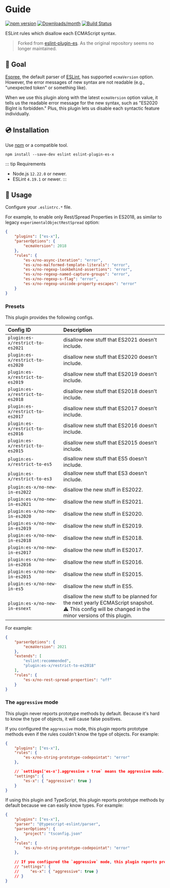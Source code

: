 # Guide

[![npm version](https://img.shields.io/npm/v/eslint-plugin-es-x.svg)](https://www.npmjs.com/package/eslint-plugin-es-x)
[![Downloads/month](https://img.shields.io/npm/dm/eslint-plugin-es-x.svg)](http://www.npmtrends.com/eslint-plugin-es-x)
[![Build Status](https://github.com/eslint-community/eslint-plugin-es-x/workflows/CI/badge.svg)](https://github.com/eslint-community/eslint-plugin-es-x/actions)

ESLint rules which disallow each ECMAScript syntax.

> Forked from [eslint-plugin-es](https://github.com/mysticatea/eslint-plugin-es). As the original repository seems no longer maintained.

## 🏁 Goal

[Espree](https://github.com/eslint/espree#readme), the default parser of [ESLint](https://eslint.org/), has supported `ecmaVersion` option.
However, the error messages of new syntax are not readable (e.g., "unexpected token" or something like).

When we use this plugin along with the latest `ecmaVersion` option value, it tells us the readable error message for the new syntax, such as "ES2020 BigInt is forbidden."
Plus, this plugin lets us disable each syntactic feature individually.

## 💿 Installation

Use [npm](https://www.npmjs.com/) or a compatible tool.

```console
npm install --save-dev eslint eslint-plugin-es-x
```

::: tip Requirements
- Node.js `12.22.0` or newer.
- ESLint `4.19.1` or newer.
:::

## 📖 Usage

Configure your `.eslintrc.*` file.

For example, to enable only Rest/Spread Properties in ES2018, as similar to legacy `experimentalObjectRestSpread` option:

```json
{
    "plugins": ["es-x"],
    "parserOptions": {
        "ecmaVersion": 2018
    },
    "rules": {
        "es-x/no-async-iteration": "error",
        "es-x/no-malformed-template-literals": "error",
        "es-x/no-regexp-lookbehind-assertions": "error",
        "es-x/no-regexp-named-capture-groups": "error",
        "es-x/no-regexp-s-flag": "error",
        "es-x/no-regexp-unicode-property-escapes": "error"
    }
}
```

### Presets

This plugin provides the following configs.

| Config ID | Description |
|:----------|:------------|
| `plugin:es-x/restrict-to-es2021` | disallow new stuff that ES2021 doesn't include.
| `plugin:es-x/restrict-to-es2020` | disallow new stuff that ES2020 doesn't include.
| `plugin:es-x/restrict-to-es2019` | disallow new stuff that ES2019 doesn't include.
| `plugin:es-x/restrict-to-es2018` | disallow new stuff that ES2018 doesn't include.
| `plugin:es-x/restrict-to-es2017` | disallow new stuff that ES2017 doesn't include.
| `plugin:es-x/restrict-to-es2016` | disallow new stuff that ES2016 doesn't include.
| `plugin:es-x/restrict-to-es2015` | disallow new stuff that ES2015 doesn't include.
| `plugin:es-x/restrict-to-es5` | disallow new stuff that ES5 doesn't include.
| `plugin:es-x/restrict-to-es3` | disallow new stuff that ES3 doesn't include.
| `plugin:es-x/no-new-in-es2022` | disallow the new stuff in ES2022.
| `plugin:es-x/no-new-in-es2021` | disallow the new stuff in ES2021.
| `plugin:es-x/no-new-in-es2020` | disallow the new stuff in ES2020.
| `plugin:es-x/no-new-in-es2019` | disallow the new stuff in ES2019.
| `plugin:es-x/no-new-in-es2018` | disallow the new stuff in ES2018.
| `plugin:es-x/no-new-in-es2017` | disallow the new stuff in ES2017.
| `plugin:es-x/no-new-in-es2016` | disallow the new stuff in ES2016.
| `plugin:es-x/no-new-in-es2015` | disallow the new stuff in ES2015.
| `plugin:es-x/no-new-in-es5` | disallow the new stuff in ES5.
| `plugin:es-x/no-new-in-esnext` | disallow the new stuff to be planned for the next yearly ECMAScript snapshot.<br>⚠️ This config will be changed in the minor versions of this plugin.

For example:

```json
{
    "parserOptions": {
        "ecmaVersion": 2021
    },
    "extends": [
        "eslint:recommended",
        "plugin:es-x/restrict-to-es2018"
    ],
    "rules": {
        "es-x/no-rest-spread-properties": "off"
    }
}
```

### The `aggressive` mode

This plugin never reports prototype methods by default. Because it's hard to know the type of objects, it will cause false positives.

If you configured the `aggressive` mode, this plugin reports prototype methods even if the rules couldn't know the type of objects.
For example:

```json
{
    "plugins": ["es-x"],
    "rules": {
        "es-x/no-string-prototype-codepointat": "error"
    },

    // `settings['es-x'].aggressive = true` means the aggressive mode.
    "settings": {
        "es-x": { "aggressive": true }
    }
}
```

If using this plugin and TypeScript, this plugin reports prototype methods by default because we can easily know types.
For example:

```json
{
    "plugins": ["es-x"],
    "parser": "@typescript-eslint/parser",
    "parserOptions": {
        "project": "tsconfig.json"
    },
    "rules": {
        "es-x/no-string-prototype-codepointat": "error"
    },
    
    // If you configured the `aggressive` mode, this plugin reports prototype methods on `any` types as well.
    // "settings": {
    //     "es-x": { "aggressive": true }
    // }
}
```
